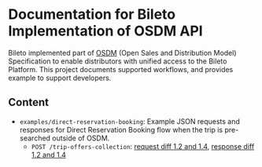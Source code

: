 # Documentation for Bileto Implementation of OSDM API

Bileto implemented part of [OSDM](https://unioninternationalcheminsdefer.github.io/OSDM/) (Open Sales and Distribution Model) Specification to enable distributors with unified access to the Bileto Platform. This project documents supported workflows, and provides example to support developers.

## Content

* `examples/direct-reservation-booking`: Example JSON requests and responses for Direct Reservation Booking flow when the trip is pre-searched outside of OSDM.
  * `POST /trip-offers-collection`: [request diff 1.2 and 1.4](https://extendsclass.com/json-diff.html?url1=https://github.com/bileto/OSDM-API-Documentation/raw/master/examples/direct-reservation-booking/1.2-trip-offers-collection-request.json&url2=https://github.com/bileto/OSDM-API-Documentation/raw/master/examples/direct-reservation-booking/1.4-trip-offers-collection-request.json), [response diff 1.2 and 1.4](https://extendsclass.com/json-diff.html?url1=https://github.com/bileto/OSDM-API-Documentation/raw/master/examples/direct-reservation-booking/1.2-trip-offers-collection-response.json&url2=https://github.com/bileto/OSDM-API-Documentation/raw/master/examples/direct-reservation-booking/1.4-trip-offers-collection-response.json)

